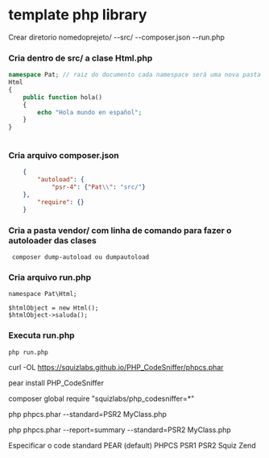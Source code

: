 # template php library

Crear diretorio 
nomedoprejeto/
--src/
--composer.json
--run.php

### Cria dentro de src/ a clase Html.php 
```php
namespace Pat; // raiz do documento cada namespace será uma nova pasta
Html
{
    public function hola()
    {
        echo "Hola mundo en español";
    }
}
    
```

### Cria arquivo composer.json 
```json
    {
        "autoload": {
            "psr-4": {"Pat\\": "src/"}
    },
        "require": {}	
    }
```
### Cria a pasta vendor/ com linha de comando para fazer o autoloader das clases
```bach
 composer dump-autoload ou dumpautoload
```

### Cria arquivo run.php

```
namespace Pat\Html;

$htmlObject = new Html();
$htmlObject->saluda();     

 ```

### Executa run.php

```bach 
php run.php    
```

curl -OL https://squizlabs.github.io/PHP_CodeSniffer/phpcs.phar
	
pear install PHP_CodeSniffer

composer global require "squizlabs/php_codesniffer=*"

php phpcs.phar --standard=PSR2 MyClass.php

php phpcs.phar --report=summary --standard=PSR2 MyClass.php

Especificar o code standard
PEAR (default)
PHPCS
PSR1
PSR2
Squiz
Zend
